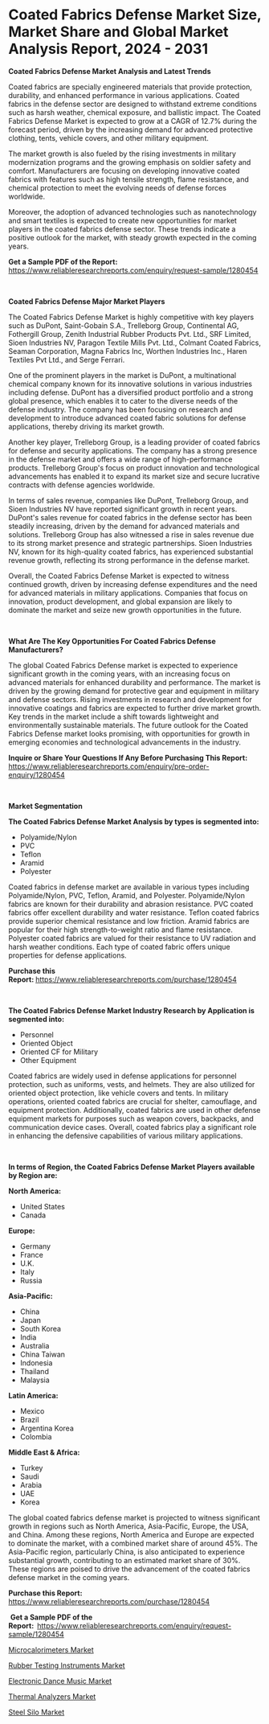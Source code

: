<p><h1>Coated Fabrics Defense Market Size, Market Share and Global Market Analysis Report, 2024 - 2031</h1></p><p><strong>Coated Fabrics Defense Market Analysis and Latest Trends</strong></p>
<p><p>Coated fabrics are specially engineered materials that provide protection, durability, and enhanced performance in various applications. Coated fabrics in the defense sector are designed to withstand extreme conditions such as harsh weather, chemical exposure, and ballistic impact. The Coated Fabrics Defense Market is expected to grow at a CAGR of 12.7% during the forecast period, driven by the increasing demand for advanced protective clothing, tents, vehicle covers, and other military equipment.</p><p>The market growth is also fueled by the rising investments in military modernization programs and the growing emphasis on soldier safety and comfort. Manufacturers are focusing on developing innovative coated fabrics with features such as high tensile strength, flame resistance, and chemical protection to meet the evolving needs of defense forces worldwide.</p><p>Moreover, the adoption of advanced technologies such as nanotechnology and smart textiles is expected to create new opportunities for market players in the coated fabrics defense sector. These trends indicate a positive outlook for the market, with steady growth expected in the coming years.</p></p>
<p><strong>Get a Sample PDF of the Report:&nbsp;</strong> <a href="https://www.reliableresearchreports.com/enquiry/request-sample/1280454">https://www.reliableresearchreports.com/enquiry/request-sample/1280454</a></p>
<p>&nbsp;</p>
<p><strong>Coated Fabrics Defense Major Market Players</strong></p>
<p><p>The Coated Fabrics Defense Market is highly competitive with key players such as DuPont, Saint-Gobain S.A., Trelleborg Group, Continental AG, Fothergill Group, Zenith Industrial Rubber Products Pvt. Ltd., SRF Limited, Sioen Industries NV, Paragon Textile Mills Pvt. Ltd., Colmant Coated Fabrics, Seaman Corporation, Magna Fabrics Inc, Worthen Industries Inc., Haren Textiles Pvt Ltd., and Serge Ferrari.</p><p>One of the prominent players in the market is DuPont, a multinational chemical company known for its innovative solutions in various industries including defense. DuPont has a diversified product portfolio and a strong global presence, which enables it to cater to the diverse needs of the defense industry. The company has been focusing on research and development to introduce advanced coated fabric solutions for defense applications, thereby driving its market growth.</p><p>Another key player, Trelleborg Group, is a leading provider of coated fabrics for defense and security applications. The company has a strong presence in the defense market and offers a wide range of high-performance products. Trelleborg Group's focus on product innovation and technological advancements has enabled it to expand its market size and secure lucrative contracts with defense agencies worldwide.</p><p>In terms of sales revenue, companies like DuPont, Trelleborg Group, and Sioen Industries NV have reported significant growth in recent years. DuPont's sales revenue for coated fabrics in the defense sector has been steadily increasing, driven by the demand for advanced materials and solutions. Trelleborg Group has also witnessed a rise in sales revenue due to its strong market presence and strategic partnerships. Sioen Industries NV, known for its high-quality coated fabrics, has experienced substantial revenue growth, reflecting its strong performance in the defense market.</p><p>Overall, the Coated Fabrics Defense Market is expected to witness continued growth, driven by increasing defense expenditures and the need for advanced materials in military applications. Companies that focus on innovation, product development, and global expansion are likely to dominate the market and seize new growth opportunities in the future.</p></p>
<p>&nbsp;</p>
<p><strong>What Are The Key Opportunities For Coated Fabrics Defense Manufacturers?</strong></p>
<p><p>The global Coated Fabrics Defense market is expected to experience significant growth in the coming years, with an increasing focus on advanced materials for enhanced durability and performance. The market is driven by the growing demand for protective gear and equipment in military and defense sectors. Rising investments in research and development for innovative coatings and fabrics are expected to further drive market growth. Key trends in the market include a shift towards lightweight and environmentally sustainable materials. The future outlook for the Coated Fabrics Defense market looks promising, with opportunities for growth in emerging economies and technological advancements in the industry.</p></p>
<p><strong>Inquire or Share Your Questions If Any Before Purchasing This Report:</strong> <a href="https://www.reliableresearchreports.com/enquiry/pre-order-enquiry/1280454">https://www.reliableresearchreports.com/enquiry/pre-order-enquiry/1280454</a></p>
<p>&nbsp;</p>
<p><strong>Market Segmentation</strong></p>
<p><strong>The Coated Fabrics Defense Market Analysis by types is segmented into:</strong></p>
<p><ul><li>Polyamide/Nylon</li><li>PVC</li><li>Teflon</li><li>Aramid</li><li>Polyester</li></ul></p>
<p><p>Coated fabrics in defense market are available in various types including Polyamide/Nylon, PVC, Teflon, Aramid, and Polyester. Polyamide/Nylon fabrics are known for their durability and abrasion resistance. PVC coated fabrics offer excellent durability and water resistance. Teflon coated fabrics provide superior chemical resistance and low friction. Aramid fabrics are popular for their high strength-to-weight ratio and flame resistance. Polyester coated fabrics are valued for their resistance to UV radiation and harsh weather conditions. Each type of coated fabric offers unique properties for defense applications.</p></p>
<p><strong>Purchase this Report:&nbsp;</strong><a href="https://www.reliableresearchreports.com/purchase/1280454">https://www.reliableresearchreports.com/purchase/1280454</a></p>
<p>&nbsp;</p>
<p><strong>The Coated Fabrics Defense Market Industry Research by Application is segmented into:</strong></p>
<p><ul><li>Personnel</li><li>Oriented Object</li><li>Oriented CF for Military</li><li>Other Equipment</li></ul></p>
<p><p>Coated fabrics are widely used in defense applications for personnel protection, such as uniforms, vests, and helmets. They are also utilized for oriented object protection, like vehicle covers and tents. In military operations, oriented coated fabrics are crucial for shelter, camouflage, and equipment protection. Additionally, coated fabrics are used in other defense equipment markets for purposes such as weapon covers, backpacks, and communication device cases. Overall, coated fabrics play a significant role in enhancing the defensive capabilities of various military applications.</p></p>
<p>&nbsp;</p>
<p><strong>In terms of Region, the Coated Fabrics Defense Market Players available by Region are:</strong></p>
<p>
    <p> <strong> North America: </strong>
        <ul>
            <li>United States</li>
            <li>Canada</li>
        </ul>
        </p> 
    <p> <strong> Europe: </strong>
        <ul>
            <li>Germany</li>
            <li>France</li>
            <li>U.K.</li>
            <li>Italy</li>
            <li>Russia</li>
        </ul>
        </p> 
    <p> <strong> Asia-Pacific: </strong>
        <ul>
            <li>China</li>
            <li>Japan</li>
            <li>South Korea</li>
            <li>India</li>
            <li>Australia</li>
            <li>China Taiwan</li>
            <li>Indonesia</li>
            <li>Thailand</li>
            <li>Malaysia</li>
        </ul>
        </p> 
    <p> <strong> Latin America: </strong>
        <ul>
            <li>Mexico</li>
            <li>Brazil</li>
            <li>Argentina Korea</li>
            <li>Colombia</li>
        </ul>
        </p> 
    <p> <strong> Middle East & Africa: </strong>
        <ul>
            <li>Turkey</li>
            <li>Saudi</li>
            <li>Arabia</li>
            <li>UAE</li>
            <li>Korea</li>
        </ul>
    </p>
    </p>
<p><p>The global coated fabrics defense market is projected to witness significant growth in regions such as North America, Asia-Pacific, Europe, the USA, and China. Among these regions, North America and Europe are expected to dominate the market, with a combined market share of around 45%. The Asia-Pacific region, particularly China, is also anticipated to experience substantial growth, contributing to an estimated market share of 30%. These regions are poised to drive the advancement of the coated fabrics defense market in the coming years.</p></p>
<p><strong>Purchase this Report: </strong><a href="https://www.reliableresearchreports.com/purchase/1280454">https://www.reliableresearchreports.com/purchase/1280454</a></p>
<p>&nbsp;<strong>Get a Sample PDF of the Report:&nbsp;&nbsp;</strong><a href="https://www.reliableresearchreports.com/enquiry/request-sample/1280454">https://www.reliableresearchreports.com/enquiry/request-sample/1280454</a></p>
<p><strong></strong></p>
<p><p><a href="https://medium.com/@jasonmartin866/microcalorimeters-market-report-reveals-the-latest-trends-and-growth-opportunities-of-this-market-69839a3dffb0">Microcalorimeters Market</a></p><p><a href="https://medium.com/@jasonmartin866/rubber-testing-instruments-market-report-reveals-the-latest-trends-and-growth-opportunities-of-this-c94f2ca6bf52">Rubber Testing Instruments Market</a></p><p><a href="https://medium.com/@jeremybates83/electronic-dance-music-market-outlook-industry-overview-and-forecast-2024-to-2031-5c3e74dc8e1c">Electronic Dance Music Market</a></p><p><a href="https://medium.com/@jasonmartin866/thermal-analyzers-market-share-evolution-and-market-growth-trends-2024-2031-6e8cdc7dd835">Thermal Analyzers Market</a></p><p><a href="https://medium.com/p/b639b111792b/edit">Steel Silo Market</a></p></p>